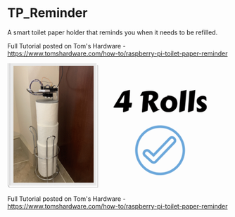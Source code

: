 # TP_Reminder

A smart toilet paper holder that reminds you when it needs to be refilled.

Full Tutorial posted on Tom's Hardware - https://www.tomshardware.com/how-to/raspberry-pi-toilet-paper-reminder

![GIF](https://github.com/carolinedunn/TP_Reminder/blob/master/gif/main.gif)

Full Tutorial posted on Tom's Hardware - https://www.tomshardware.com/how-to/raspberry-pi-toilet-paper-reminder
